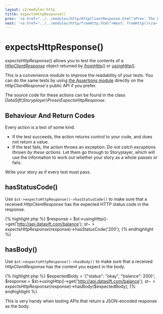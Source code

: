 ```yaml
---
layout: v2/modules-http
title: expectsHttpResponse()
prev: '<a href="../../modules/http/HttpClientResponse.html">Prev: The HttpClientResponse Object</a>'
next: '<a href="../../modules/http/fromHttp.html">Next: fromHttp()</a>'
---
```


# expectsHttpResponse()

_expectsHttpResponse()_ allows you to test the contents of a _[HttpClientResponse](HttpClientResponse.html)_ object returned by _[fromHttp()](fromHttp.html)_ or _[usingHttp()](usingHttp.html)_.

This is a convenience module to improve the readability of your tests. You can do the same tests by using [the Assertions module](../assertions/index.html) directly on the _HttpClientResponse's_ public API if you prefer.

The source code for these actions can be found in the class _DataSift\Storyplayer\Prose\ExpectsHttpResponse_.

## Behaviour And Return Codes

Every action is a test of some kind.

* If the test succeeds, the action returns control to your code, and does not return a value.
* If the test fails, the action throws an exception. _Do not catch exceptions thrown by these actions._ Let them go through to Storyplayer, which will use the information to work out whether your story as a whole passes or fails.

Write your story as if every test must pass.

## hasStatusCode()

Use `$st->expectsHttpResponse()->hasStatusCode()` to make sure that a received _HttpClientResponse_ has the expected HTTP status code in the response.

{% highlight php %}
$response = $st->usingHttp()->get('http://api.datasift.com/balance');
$st->expectsHttpResponse($response)->hasStatusCode('200');
{% endhighlight %}

## hasBody()

Use `$st->expectsHttpResponse()->hasBody()` to make sure that a received _HttpClientResponse_ has the content you expect in the body.

{% highlight php %}
$expectedBody = '{"status": "okay", "balance": 200}';
$response = $st->usingHttp()->get('http://api.datasift.com/balance');
$st->expectsHttpResponse($response)->hasBody($expectedBody);
{% endhighlight %}

This is very handy when testing APIs that return a JSON-encoded response as the body.